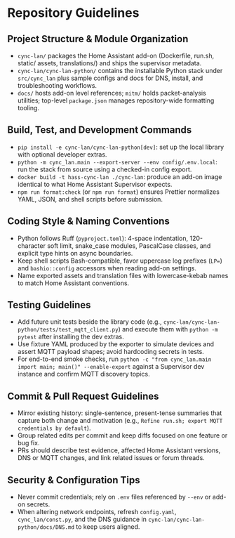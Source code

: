 # Repository Guidelines
## Project Structure & Module Organization
- `cync-lan/` packages the Home Assistant add-on (Dockerfile, run.sh, static/ assets, translations/) and ships the supervisor metadata.
- `cync-lan/cync-lan-python/` contains the installable Python stack under `src/cync_lan` plus sample configs and docs for DNS, install, and troubleshooting workflows.
- `docs/` hosts add-on level references; `mitm/` holds packet-analysis utilities; top-level `package.json` manages repository-wide formatting tooling.

## Build, Test, and Development Commands
- `pip install -e cync-lan/cync-lan-python[dev]`: set up the local library with optional developer extras.
- `python -m cync_lan.main --export-server --env config/.env.local`: run the stack from source using a checked-in config export.
- `docker build -t hass-cync-lan ./cync-lan`: produce an add-on image identical to what Home Assistant Supervisor expects.
- `npm run format:check` (or `npm run format`) ensures Prettier normalizes YAML, JSON, and shell scripts before submission.

## Coding Style & Naming Conventions
- Python follows Ruff (`pyproject.toml`): 4-space indentation, 120-character soft limit, snake_case modules, PascalCase classes, and explicit type hints on async boundaries.
- Keep shell scripts Bash-compatible, favor uppercase log prefixes (`LP=`) and `bashio::config` accessors when reading add-on settings.
- Name exported assets and translation files with lowercase-kebab names to match Home Assistant conventions.

## Testing Guidelines
- Add future unit tests beside the library code (e.g., `cync-lan/cync-lan-python/tests/test_mqtt_client.py`) and execute them with `python -m pytest` after installing the dev extras.
- Use fixture YAML produced by the exporter to simulate devices and assert MQTT payload shapes; avoid hardcoding secrets in tests.
- For end-to-end smoke checks, run `python -c "from cync_lan.main import main; main()" --enable-export` against a Supervisor dev instance and confirm MQTT discovery topics.

## Commit & Pull Request Guidelines
- Mirror existing history: single-sentence, present-tense summaries that capture both change and motivation (e.g., `Refine run.sh; export MQTT credentials by default`).
- Group related edits per commit and keep diffs focused on one feature or bug fix.
- PRs should describe test evidence, affected Home Assistant versions, DNS or MQTT changes, and link related issues or forum threads.

## Security & Configuration Tips
- Never commit credentials; rely on `.env` files referenced by `--env` or add-on secrets.
- When altering network endpoints, refresh `config.yaml`, `cync_lan/const.py`, and the DNS guidance in `cync-lan/cync-lan-python/docs/DNS.md` to keep users aligned.
